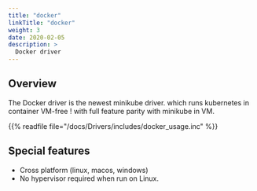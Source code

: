 ```yaml
---
title: "docker"
linkTitle: "docker"
weight: 3
date: 2020-02-05
description: >
  Docker driver 
---
```


## Overview

The Docker driver is the newest minikube driver. which runs kubernetes in container VM-free ! with full feature parity with minikube in VM.

{{% readfile file="/docs/Drivers/includes/docker_usage.inc" %}}


## Special features
- Cross platform (linux, macos, windows)
- No hypervisor required when run on Linux.


